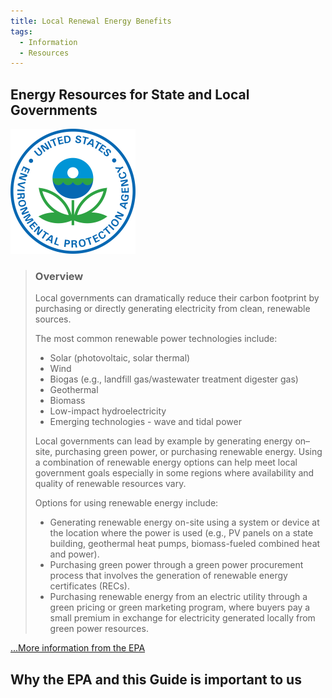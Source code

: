 ```yaml
---
title: Local Renewal Energy Benefits
tags:
  - Information
  - Resources
---
```


## Energy Resources for State and Local Governments

![EPA Seal](img/epa-seal.png)

> ### Overview
>
> Local governments can dramatically reduce their carbon footprint by purchasing or directly generating electricity from clean, renewable sources.
>
> The most common renewable power technologies include:
>
> - Solar (photovoltaic, solar thermal)
> - Wind
> - Biogas (e.g., landfill gas/wastewater treatment digester gas)
> - Geothermal
> - Biomass
> - Low-impact hydroelectricity
> - Emerging technologies - wave and tidal power
>
> Local governments can lead by example by generating energy on–site, purchasing green power, or purchasing renewable energy. Using a combination of renewable energy options can help meet local government goals especially in some regions where availability and quality of renewable resources vary.
>
> Options for using renewable energy include:
>
> - Generating renewable energy on-site using a system or device at the location where the power is used (e.g., PV panels on a state building, geothermal heat pumps, biomass-fueled combined heat and power).
> - Purchasing green power through a green power procurement process that involves the generation of renewable energy certificates (RECs).
> - Purchasing renewable energy from an electric utility through a green pricing or green marketing program, where buyers pay a small premium in exchange for electricity generated locally from green power resources.

[...More information from the EPA](https://www.epa.gov/statelocalenergy/local-renewable-energy-benefits-and-resources)

## Why the EPA and this Guide is important to us

